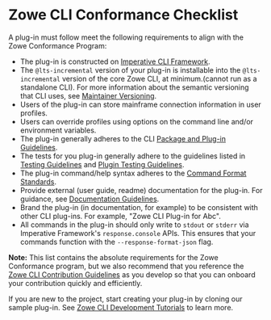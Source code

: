 # Zowe CLI Conformance Checklist

A plug-in must follow meet the following requirements to align with the Zowe Conformance Program:

- The plug-in is constructed on [Imperative CLI Framework](https://github.com/zowe/imperative).
- The `@lts-incremental` version of your plug-in is installable into the `@lts-incremental` version of the core Zowe CLI, at minimum.(cannot run as a standalone CLI). For more information about the semantic versioning that CLI uses, see [Maintainer Versioning](https://github.com/zowe/zowe-cli/blob/master/docs/MaintainerVersioning.md).
- Users of the plug-in can store mainframe connection information in user profiles.
- Users can override profiles using options on the command line and/or environment variables.
- The plug-in generally adheres to the CLI [Package and Plug-in Guidelines](https://github.com/zowe/zowe-cli/blob/master/docs/PackagesAndPluginGuidelines.md).
- The tests for you plug-in generally adhere to the guidelines listed in [Testing Guidelines](https://github.com/zowe/zowe-cli/blob/master/docs/TESTING.md) and [Plugin Testing Guidelines](https://github.com/zowe/zowe-cli/blob/master/docs/PluginTESTINGGuidelines.md). 
- The plug-in command/help syntax adheres to the [Command Format Standards](https://github.com/zowe/zowe-cli/blob/master/docs/CommandFormatStandards.md).
- Provide external (user guide, readme) documentation for the plug-in. For guidance, see [Documentation Guidelines](https://github.com/zowe/zowe-cli/blob/master/CONTRIBUTING.md#documentation-guidelines).
- Brand the plug-in (in documentation, for example) to be consistent with other CLI plug-ins. For example, "Zowe CLI Plug-in for Abc". 
- All commands in the plug-in should only write to `stdout` or `stderr` via Imperative Framework's `response.console` APIs. This ensures that your commands function with the `--response-format-json` flag. 

**Note:** This list contains the absolute requirements for the Zowe Conformance program, but we also recommend that you reference the [Zowe CLI Contribution Guidelines](https://github.com/zowe/zowe-cli/blob/conformance/CONTRIBUTING.md) as you develop so that you can onboard your contribution quickly and efficiently.

If you are new to the project, start creating your plug-in by cloning our sample plug-in. See [Zowe CLI Development Tutorials](https://zowe.github.io/docs-site/latest/extend/extend-cli/cli-devTutorials.html#getting-started) to learn more. 
